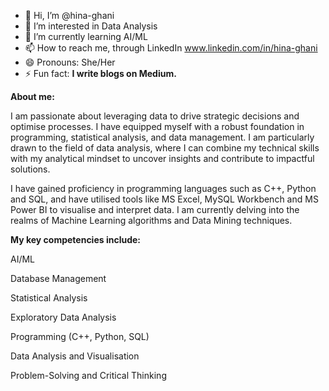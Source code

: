 - 👋 Hi, I’m @hina-ghani
- 👀 I’m interested in Data Analysis
- 🌱 I’m currently learning AI/ML 
- 📫 How to reach me, through LinkedIn www.linkedin.com/in/hina-ghani
- 😄 Pronouns: She/Her
- ⚡ Fun fact: **I write blogs on Medium.**

**About me:**

I am passionate about leveraging data to drive strategic decisions and optimise processes. I have equipped myself with a robust foundation in programming, statistical analysis, and data management. I am particularly drawn to the field of data analysis, where I can combine my technical skills with my analytical mindset to uncover insights and contribute to impactful solutions.

I have gained proficiency in programming languages such as C++, Python and SQL, and have utilised tools like MS Excel, MySQL Workbench and MS Power BI to visualise and interpret data. I am currently delving into the realms of Machine Learning algorithms and Data Mining techniques.

**My key competencies include:**

AI/ML

Database Management

Statistical Analysis

Exploratory Data Analysis

Programming (C++, Python, SQL)

Data Analysis and Visualisation

Problem-Solving and Critical Thinking

